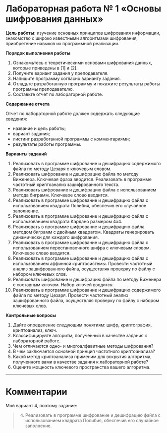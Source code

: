 # Лабораторная работа № 1 «Основы  шифрования данных»

**Цель работы:** изучение основных принципов шифрования информации, знакомство
с широко известными алгоритмами шифрования, приобретение навыков их программной
реализации. 

**Порядок выполнения работы** 

1. Ознакомьтесь с теоретическими основами шифрования данных, которые приведены
   в [1] и [2].  
2. Получите вариант задания у преподавателя. 
3. Напишите программу согласно варианту задания. 
4. Отладьте разработанную программу и покажите результаты работы программы
   преподавателю. 
5.  Составьте отчет по лабораторной работе. 

**Содержание отчета** 

Отчет по лабораторной работе должен содержать следующие 
сведения: 

- название и цель работы; 
- вариант задания; 
- листинг разработанной программы с комментариями; 
- результаты работы программы. 

**Варианты заданий** 

1. Реализовать в программе шифрование и дешифрацию содержимого файла по методу
   Цезаря с ключевым словом. 
2. Реализовать шифрование и дешифрацию файла по методу Виженера. Ключевая фраза
   вводится. Реализовать в программе частотный криптоанализ зашифрованного
   текста. 
3. Реализовать шифрование и дешифрацию файла с использованием метода биграмм.
   Ключевое слово вводится. 
4. Реализовать в программе шифрование и дешифрацию файла с использованием
   квадрата Полибия, обеспечив его случайное заполнение. 
5. Реализовать в программе шифрование и дешифрацию файла с использованием
   квадрата Кардано размером 4х4. 
6. Реализовать в программе шифрование и дешифрацию файла методом биграмм с
   двойным квадратом. Квадраты генерировать динамически для каждого шифрования. 
7. Реализовать в программе шифрование и дешифрацию файла с использованием
   перестановочного шифра с ключевым словом. Ключевое слово вводится. 
8. Реализовать в программе шифрование и дешифрацию файла  с использованием
   аффинной криптосистемы. Провести частотный анализ зашифрованного файла,
   осуществляя проверку по файлу с набором ключевых слов. 
9. Реализовать шифрование и дешифрацию файла по методу Виженера с составным
   ключом. Набор ключей вводится. 
10. Реализовать в программе шифрование и дешифрацию содержимого файла по методу
    Цезаря. Провести частотный анализ зашифрованного файла, осуществляя
    проверку по файлу с набором ключевых слов. 

**Контрольные вопросы** 

1. Дайте определение  следующим понятиям: шифр, криптография, криптоанализ, ключ.
2. Классифицируйте алгоритм, полученный в качестве задания к лабораторной работе. 
3. Чем отличаются одно- и многоалфавитные методы шифрования? 
4. В чем заключается основной принцип частотного криптоанализа? 
5. Какой метод криптоанализа применим для вскрытия алгоритма, полученного вами
   в качестве задания к лабораторной работе? 
6. Оцените мощность ключевого пространства вашего алгоритма.

- - -

# Комментарии

Мой вариант 4, поэтому задание:

> 4. Реализовать в программе шифрование и дешифрацию файла с использованием
>    квадрата Полибия, обеспечив его случайное заполнение. 


